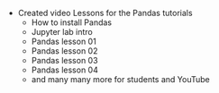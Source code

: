 * Created video Lessons for the Pandas tutorials
	* How to install Pandas
	* Jupyter lab intro
	* Pandas lesson 01
	* Pandas lesson 02
	* Pandas lesson 03
	* Pandas lesson 04
	* and many many more for students and YouTube